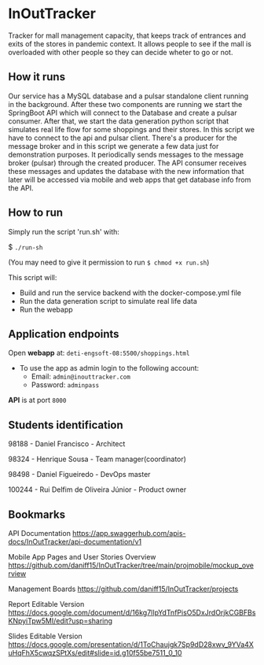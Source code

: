 # InOutTracker

Tracker for mall management capacity, that keeps track of entrances and exits of the stores in pandemic context.
It allows people to see if the mall is overloaded with other people so they can decide wheter to go or not.

## How it runs

Our service has a MySQL database and a pulsar standalone client running in the background. After these two components are running we start the SpringBoot API which will connect to the Database and create a pulsar consumer. After that, we start the data generation python script that simulates real life flow for some shoppings and their stores. In this script we have to connect to the api and pulsar client. There's a producer for the message broker and in this script we generate a few data just for demonstration purposes. It periodically sends messages to the message broker (pulsar) through the created producer. The API consumer receives these messages and updates the database with the new information that later will be accessed via mobile and web apps that get database info from the API.

## How to run

Simply run the script 'run.sh' with:

$ `./run-sh`

(You may need to give it permission to run `$ chmod +x run.sh`)

This script will:
- Build and run the service backend with the docker-compose.yml file 
- Run the data generation script to simulate real life data
- Run the webapp

## Application endpoints

Open **webapp** at: `deti-engsoft-08:5500/shoppings.html`

- To use the app as admin login to the following account:
  - Email: `admin@inouttracker.com`
  - Password: `adminpass`

**API** is at port `8000`

## Students identification 

98188 - Daniel Francisco - Architect

98324 - Henrique Sousa - Team manager(coordinator)

98498 - Daniel Figueiredo - DevOps master

100244 - Rui Delfim de Oliveira Júnior - Product owner

## Bookmarks

API Documentation
https://app.swaggerhub.com/apis-docs/InOutTracker/api-documentation/v1

Mobile App Pages and User Stories Overview 
https://github.com/daniff15/InOutTracker/tree/main/projmobile/mockup_overview

Management Boards
https://github.com/daniff15/InOutTracker/projects

Report Editable Version
https://docs.google.com/document/d/16kg7lIpYdTnfPisO5DxJrdOrjkCGBFBsKNpyiTpw5MI/edit?usp=sharing

Slides Editable Version
https://docs.google.com/presentation/d/1ToChaujgk7Sp9dD28xwv_9YVa4XuHqFhX5cwqzSPtXs/edit#slide=id.g10f55be7511_0_10
